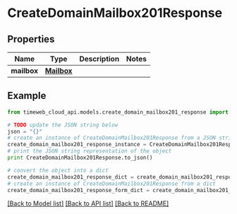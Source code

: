 # CreateDomainMailbox201Response


## Properties
Name | Type | Description | Notes
------------ | ------------- | ------------- | -------------
**mailbox** | [**Mailbox**](Mailbox.md) |  | 

## Example

```python
from timeweb_cloud_api.models.create_domain_mailbox201_response import CreateDomainMailbox201Response

# TODO update the JSON string below
json = "{}"
# create an instance of CreateDomainMailbox201Response from a JSON string
create_domain_mailbox201_response_instance = CreateDomainMailbox201Response.from_json(json)
# print the JSON string representation of the object
print CreateDomainMailbox201Response.to_json()

# convert the object into a dict
create_domain_mailbox201_response_dict = create_domain_mailbox201_response_instance.to_dict()
# create an instance of CreateDomainMailbox201Response from a dict
create_domain_mailbox201_response_form_dict = create_domain_mailbox201_response.from_dict(create_domain_mailbox201_response_dict)
```
[[Back to Model list]](../README.md#documentation-for-models) [[Back to API list]](../README.md#documentation-for-api-endpoints) [[Back to README]](../README.md)


